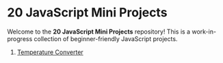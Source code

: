 # 20 JavaScript Mini Projects

Welcome to the **20 JavaScript Mini Projects** repository! This is a work-in-progress collection of beginner-friendly JavaScript projects.


1. [Temperature Converter](1-Temperature-Converter)
